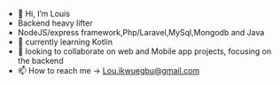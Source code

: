 - 👋 Hi, I’m Louis
- Backend heavy lifter
- NodeJS/express framework,Php/Laravel,MySql,Mongodb and Java
- 🌱 currently learning Kotlin
- 💞️ looking to collaborate on web and Mobile app projects, focusing on the backend
- 📫 How to reach me -> Lou.ikwuegbu@gmail.com

<!---
LusBlack/LusBlack is a ✨ special ✨ repository because its `README.md` (this file) appears on your GitHub profile.
You can click the Preview link to take a look at your changes.
--->
